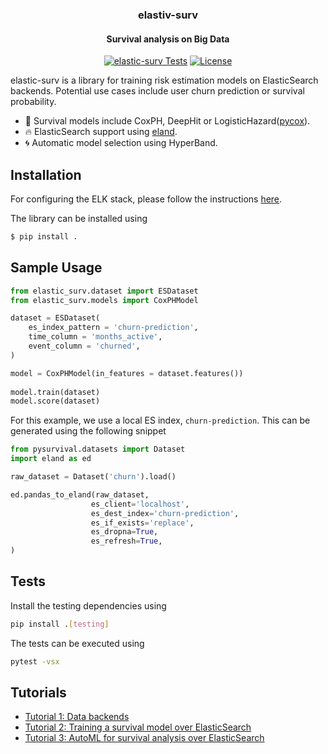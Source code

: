 <h3 align="center">
  elastiv-surv
</h3>

<h4 align="center">
  Survival analysis on Big Data
</h4>


<div align="center">

[![elastic-surv Tests](https://github.com/bcebere/elastic-surv/actions/workflows/test.yml/badge.svg)](https://github.com/bcebere/elastic-surv/actions/workflows/test.yml)
[![License](https://img.shields.io/badge/License-BSD%203--Clause-blue.svg)](https://github.com/bcebere/elastic-surv/blob/main/LICENSE)
  
</div>

 elastic-surv is a library for training risk estimation models on ElasticSearch backends. Potential use cases include user churn prediction or survival probability.
 
- :key: Survival models include CoxPH, DeepHit or LogisticHazard([pycox](https://github.com/havakv/pycox)).
- :fire: ElasticSearch support using [eland](https://github.com/elastic/eland).
- :cyclone: Automatic model selection using HyperBand.
 
## Installation

For configuring the ELK stack, please follow the instructions [here](https://www.elastic.co/guide/en/elasticsearch/reference/current/install-elasticsearch.html).

The library can be installed using
```bash
$ pip install .
```

## Sample Usage

```python
from elastic_surv.dataset import ESDataset
from elastic_surv.models import CoxPHModel

dataset = ESDataset(
    es_index_pattern = 'churn-prediction',
    time_column = 'months_active',
    event_column = 'churned',
)

model = CoxPHModel(in_features = dataset.features())
    
model.train(dataset)
model.score(dataset)
```
For this example, we use a local ES index, `churn-prediction`. This can be generated using the following snippet

```python
from pysurvival.datasets import Dataset
import eland as ed

raw_dataset = Dataset('churn').load() 

ed.pandas_to_eland(raw_dataset,
                  es_client='localhost',
                  es_dest_index='churn-prediction',
                  es_if_exists='replace',
                  es_dropna=True,
                  es_refresh=True,
) 
```
## Tests

Install the testing dependencies using
```bash
pip install .[testing]
```
The tests can be executed using
```bash
pytest -vsx
```

## Tutorials
 - [Tutorial 1: Data backends](tutorials/tutorial_1_data_backends.ipynb)
 - [Tutorial 2: Training a survival model over ElasticSearch](tutorials/tutorial_2_model_training.ipynb)
 - [Tutorial 3: AutoML for survival analysis over ElasticSearch](tutorials/tutorial_3_automl.ipynb)
